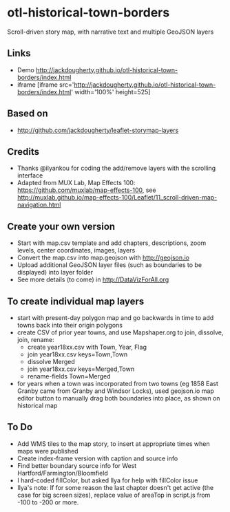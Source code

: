 # otl-historical-town-borders
Scroll-driven story map, with narrative text and multiple GeoJSON layers

## Links
- Demo http://jackdougherty.github.io/otl-historical-town-borders/index.html
- iframe [iframe src='http://jackdougherty.github.io/otl-historical-town-borders/index.html' width='100%' height=525]

## Based on
- http://github.com/jackdougherty/leaflet-storymap-layers

## Credits
- Thanks @ilyankou for coding the add/remove layers with the scrolling interface  
- Adapted from MUX Lab, Map Effects 100: https://github.com/muxlab/map-effects-100, see http://muxlab.github.io/map-effects-100/Leaflet/11_scroll-driven-map-navigation.html

## Create your own version
- Start with map.csv template and add chapters, descriptions, zoom levels, center coordinates, images, layers
- Convert the map.csv into map.geojson with http://geojson.io
- Upload additional GeoJSON layer files (such as boundaries to be displayed) into layer folder
- See more details (to come) in http://DataVizForAll.org

## To create individual map layers
- start with present-day polygon map and go backwards in time to add towns back into their origin polygons
- create CSV of prior year towns, and use Mapshaper.org to join, dissolve, join, rename:
  - create year18xx.csv with Town, Year, Flag
  - join year18xx.csv keys=Town,Town
  - dissolve Merged
  - join year18xx.csv keys=Merged,Town
  - rename-fields Town=Merged
- for years when a town was incorporated from two towns (eg 1858 East Granby came from Granby and Windsor Locks), used geojson.io map editor button to manually drag both boundaries into place, as shown on historical map


## To Do
- Add WMS tiles to the map story, to insert at appropriate times when maps were published
- Create index-frame version with caption and source info
- Find better boundary source info for West Hartford/Farmington/Bloomfield
- I hard-coded fillColor, but asked Ilya for help with fillColor issue
- Ilya's note: If for some reason the last chapter doesn't get active (the case for big screen sizes), replace value of areaTop in script.js from -100 to -200 or more.
